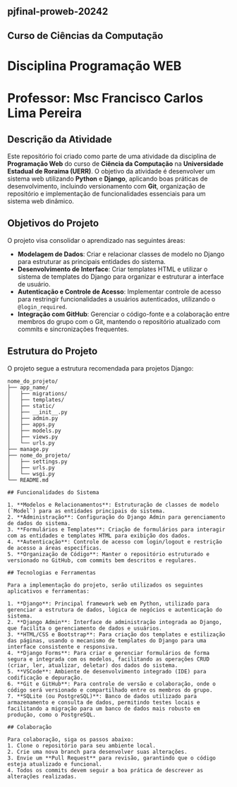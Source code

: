## pjfinal-proweb-20242
## Curso de Ciências da Computação
# Disciplina Programação WEB
# Professor: Msc Francisco Carlos Lima Pereira

## Descrição da Atividade

Este repositório foi criado como parte de uma atividade da disciplina de **Programação Web** do curso de **Ciência da Computação** na **Universidade Estadual de Roraima (UERR)**. O objetivo da atividade é desenvolver um sistema web utilizando **Python** e **Django**, aplicando boas práticas de desenvolvimento, incluindo versionamento com **Git**, organização de repositório e implementação de funcionalidades essenciais para um sistema web dinâmico.

## Objetivos do Projeto

O projeto visa consolidar o aprendizado nas seguintes áreas:
- **Modelagem de Dados**: Criar e relacionar classes de modelo no Django para estruturar as principais entidades do sistema.
- **Desenvolvimento de Interface**: Criar templates HTML e utilizar o sistema de templates do Django para organizar e estruturar a interface de usuário.
- **Autenticação e Controle de Acesso**: Implementar controle de acesso para restringir funcionalidades a usuários autenticados, utilizando o `@login_required`.
- **Integração com GitHub**: Gerenciar o código-fonte e a colaboração entre membros do grupo com o Git, mantendo o repositório atualizado com commits e sincronizações frequentes.

## Estrutura do Projeto

O projeto segue a estrutura recomendada para projetos Django:

```plaintext
nome_do_projeto/
├── app_name/
│   ├── migrations/
│   ├── templates/
│   ├── static/
│   ├── __init__.py
│   ├── admin.py
│   ├── apps.py
│   ├── models.py
│   ├── views.py
│   └── urls.py
├── manage.py
├── nome_do_projeto/
│   ├── settings.py
│   ├── urls.py
│   └── wsgi.py
└── README.md

## Funcionalidades do Sistema

1. **Modelos e Relacionamentos**: Estruturação de classes de modelo (`Model`) para as entidades principais do sistema.
2. **Administração**: Configuração do Django Admin para gerenciamento de dados do sistema.
3. **Formulários e Templates**: Criação de formulários para interagir com as entidades e templates HTML para exibição dos dados.
4. **Autenticação**: Controle de acesso com login/logout e restrição de acesso a áreas específicas.
5. **Organização de Código**: Manter o repositório estruturado e versionado no GitHub, com commits bem descritos e regulares.

## Tecnologias e Ferramentas

Para a implementação do projeto, serão utilizados os seguintes aplicativos e ferramentas:

1. **Django**: Principal framework web em Python, utilizado para gerenciar a estrutura de dados, lógica de negócios e autenticação do sistema.
2. **Django Admin**: Interface de administração integrada ao Django, que facilita o gerenciamento de dados e usuários.
3. **HTML/CSS e Bootstrap**: Para criação dos templates e estilização das páginas, usando o mecanismo de templates do Django para uma interface consistente e responsiva.
4. **Django Forms**: Para criar e gerenciar formulários de forma segura e integrada com os modelos, facilitando as operações CRUD (criar, ler, atualizar, deletar) dos dados do sistema.
5. **VSCode**: Ambiente de desenvolvimento integrado (IDE) para codificação e depuração.
6. **Git e GitHub**: Para controle de versão e colaboração, onde o código será versionado e compartilhado entre os membros do grupo.
7. **SQLite (ou PostgreSQL)**: Banco de dados utilizado para armazenamento e consulta de dados, permitindo testes locais e facilitando a migração para um banco de dados mais robusto em produção, como o PostgreSQL.

## Colaboração

Para colaboração, siga os passos abaixo:
1. Clone o repositório para seu ambiente local.
2. Crie uma nova branch para desenvolver suas alterações.
3. Envie um **Pull Request** para revisão, garantindo que o código esteja atualizado e funcional.
4. Todos os commits devem seguir a boa prática de descrever as alterações realizadas.
